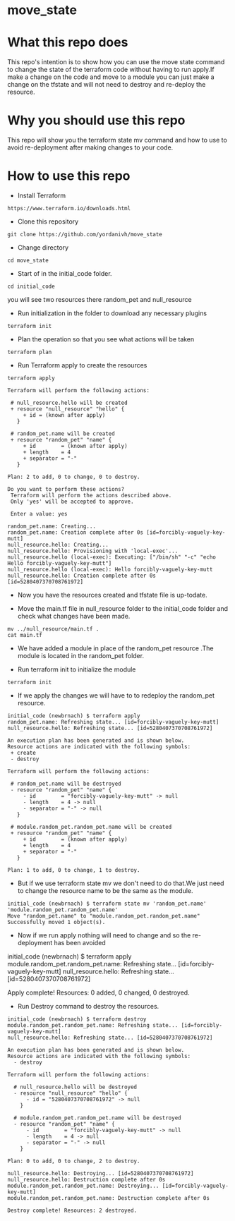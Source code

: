 # move_state

# What this repo does
This repo's intention is to show how you can use the move state command to change the state of the terraform code without having to run apply.If make a change on the code and move to a module you can just make a change on the tfstate and will not need to destroy and re-deploy the resource.

# Why you should use this repo

This repo will show you the terraform state mv command and how to use to avoid re-deployment after making changes to your code.

# How to use this repo

 * Install Terraform
 ```
 https://www.terraform.io/downloads.html
 ```
 
 * Clone this repository
 
 ```
 git clone https://github.com/yordanivh/move_state
 ```
 
 * Change directory
 
 ```
 cd move_state
 ```
 * Start of in the initial_code folder.
```
cd initial_code
```
you will see two resources there random_pet and null_resource

* Run initialization in the folder to download any necessary plugins
 
 ```
 terraform init
 ```
 
* Plan the operation so that you see what actions will be taken
 
 ```
 terraform plan
 ```
 
 * Run Terraform apply to create the resources
 
 ```
 terraform apply
 ```
 
 ```
 Terraform will perform the following actions:

  # null_resource.hello will be created
  + resource "null_resource" "hello" {
      + id = (known after apply)
    }

  # random_pet.name will be created
  + resource "random_pet" "name" {
      + id        = (known after apply)
      + length    = 4
      + separator = "-"
    }

Plan: 2 to add, 0 to change, 0 to destroy.

Do you want to perform these actions?
  Terraform will perform the actions described above.
  Only 'yes' will be accepted to approve.

  Enter a value: yes

random_pet.name: Creating...
random_pet.name: Creation complete after 0s [id=forcibly-vaguely-key-mutt]
null_resource.hello: Creating...
null_resource.hello: Provisioning with 'local-exec'...
null_resource.hello (local-exec): Executing: ["/bin/sh" "-c" "echo Hello forcibly-vaguely-key-mutt"]
null_resource.hello (local-exec): Hello forcibly-vaguely-key-mutt
null_resource.hello: Creation complete after 0s [id=5280407370708761972]
```
 * Now you have the resources created and tfstate file is up-todate.
 
 * Move the main.tf file in null_resource folder to the initial_code folder and check what changes have been made.
 
 ```
 mv ../null_resource/main.tf .
 cat main.tf
 ```
 
 * We have added a module in place of the random_pet resource .The module is located in the random_pet folder.
 
 * Run terraform init to initialize the module
 
 ```
 terraform init
 ```

 * If we apply the changes we will have to to redeploy the random_pet resource.
 
 ```
 initial_code (newbrnach) $ terraform apply
random_pet.name: Refreshing state... [id=forcibly-vaguely-key-mutt]
null_resource.hello: Refreshing state... [id=5280407370708761972]

An execution plan has been generated and is shown below.
Resource actions are indicated with the following symbols:
  + create
  - destroy

Terraform will perform the following actions:

  # random_pet.name will be destroyed
  - resource "random_pet" "name" {
      - id        = "forcibly-vaguely-key-mutt" -> null
      - length    = 4 -> null
      - separator = "-" -> null
    }

  # module.random_pet.random_pet.name will be created
  + resource "random_pet" "name" {
      + id        = (known after apply)
      + length    = 4
      + separator = "-"
    }

Plan: 1 to add, 0 to change, 1 to destroy.
```

* But if we use terraform state mv we don't need to do that.We just need to change the resource name to be the same as the module.
```
initial_code (newbrnach) $ terraform state mv 'random_pet.name' 'module.random_pet.random_pet.name'
Move "random_pet.name" to "module.random_pet.random_pet.name"
Successfully moved 1 object(s).
```
* Now if we run apply nothing will need to change and so the re-deployment has been avoided

initial_code (newbrnach) $ terraform apply
module.random_pet.random_pet.name: Refreshing state... [id=forcibly-vaguely-key-mutt]
null_resource.hello: Refreshing state... [id=5280407370708761972]

Apply complete! Resources: 0 added, 0 changed, 0 destroyed.

* Run Destroy command to destroy the resources. 
```
initial_code (newbrnach) $ terraform destroy
module.random_pet.random_pet.name: Refreshing state... [id=forcibly-vaguely-key-mutt]
null_resource.hello: Refreshing state... [id=5280407370708761972]

An execution plan has been generated and is shown below.
Resource actions are indicated with the following symbols:
  - destroy

Terraform will perform the following actions:

  # null_resource.hello will be destroyed
  - resource "null_resource" "hello" {
      - id = "5280407370708761972" -> null
    }

  # module.random_pet.random_pet.name will be destroyed
  - resource "random_pet" "name" {
      - id        = "forcibly-vaguely-key-mutt" -> null
      - length    = 4 -> null
      - separator = "-" -> null
    }

Plan: 0 to add, 0 to change, 2 to destroy.

null_resource.hello: Destroying... [id=5280407370708761972]
null_resource.hello: Destruction complete after 0s
module.random_pet.random_pet.name: Destroying... [id=forcibly-vaguely-key-mutt]
module.random_pet.random_pet.name: Destruction complete after 0s

Destroy complete! Resources: 2 destroyed.
```

